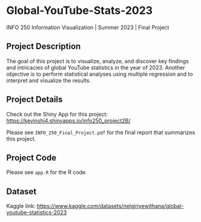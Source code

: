 # Global-YouTube-Stats-2023

INFO 250 Information Visualization | Summer 2023 | Final Project

## Project Description
The goal of this project is to visualize, analyze, and discover key findings and intricacies of global YouTube statistics in the year of 2023. Another objective is to perform statistical analyses using multiple regression and to interpret and visualize the results.

## Project Details
Check out the Shiny App for this project: https://kevinshi4.shinyapps.io/info250_project2B/

Please see `INFO_250_Final_Project.pdf` for the final report that summarizes this project.

## Project Code
Please see `app.R` for the R code.

## Dataset
Kaggle link: https://www.kaggle.com/datasets/nelgiriyewithana/global-youtube-statistics-2023
